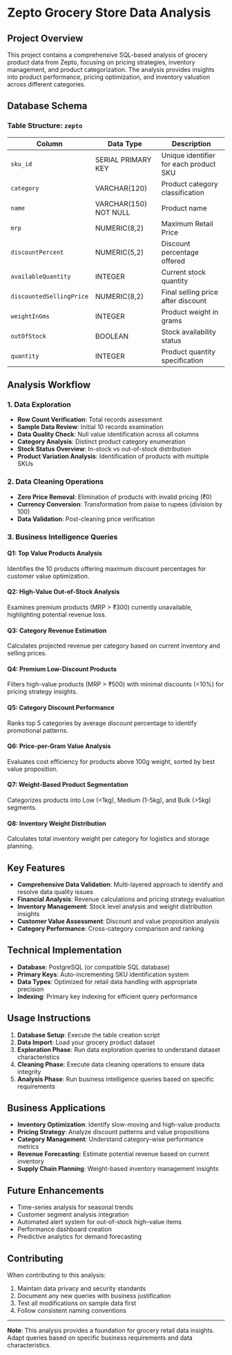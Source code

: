 # Zepto Grocery Store Data Analysis

## Project Overview

This project contains a comprehensive SQL-based analysis of grocery product data from Zepto, focusing on pricing strategies, inventory management, and product categorization. The analysis provides insights into product performance, pricing optimization, and inventory valuation across different categories.

## Database Schema

### Table Structure: `zepto`

| Column | Data Type | Description |
|--------|-----------|-------------|
| `sku_id` | SERIAL PRIMARY KEY | Unique identifier for each product SKU |
| `category` | VARCHAR(120) | Product category classification |
| `name` | VARCHAR(150) NOT NULL | Product name |
| `mrp` | NUMERIC(8,2) | Maximum Retail Price |
| `discountPercent` | NUMERIC(5,2) | Discount percentage offered |
| `availableQuantity` | INTEGER | Current stock quantity |
| `discountedSellingPrice` | NUMERIC(8,2) | Final selling price after discount |
| `weightInGms` | INTEGER | Product weight in grams |
| `outOfStock` | BOOLEAN | Stock availability status |
| `quantity` | INTEGER | Product quantity specification |

## Analysis Workflow

### 1. Data Exploration
- **Row Count Verification**: Total records assessment
- **Sample Data Review**: Initial 10 records examination
- **Data Quality Check**: Null value identification across all columns
- **Category Analysis**: Distinct product category enumeration
- **Stock Status Overview**: In-stock vs out-of-stock distribution
- **Product Variation Analysis**: Identification of products with multiple SKUs

### 2. Data Cleaning Operations
- **Zero Price Removal**: Elimination of products with invalid pricing (₹0)
- **Currency Conversion**: Transformation from paise to rupees (division by 100)
- **Data Validation**: Post-cleaning price verification

### 3. Business Intelligence Queries

#### Q1: Top Value Products Analysis
Identifies the 10 products offering maximum discount percentages for customer value optimization.

#### Q2: High-Value Out-of-Stock Analysis
Examines premium products (MRP > ₹300) currently unavailable, highlighting potential revenue loss.

#### Q3: Category Revenue Estimation
Calculates projected revenue per category based on current inventory and selling prices.

#### Q4: Premium Low-Discount Products
Filters high-value products (MRP > ₹500) with minimal discounts (<10%) for pricing strategy insights.

#### Q5: Category Discount Performance
Ranks top 5 categories by average discount percentage to identify promotional patterns.

#### Q6: Price-per-Gram Value Analysis
Evaluates cost efficiency for products above 100g weight, sorted by best value proposition.

#### Q7: Weight-Based Product Segmentation
Categorizes products into Low (<1kg), Medium (1-5kg), and Bulk (>5kg) segments.

#### Q8: Inventory Weight Distribution
Calculates total inventory weight per category for logistics and storage planning.

## Key Features

- **Comprehensive Data Validation**: Multi-layered approach to identify and resolve data quality issues
- **Financial Analysis**: Revenue calculations and pricing strategy evaluation
- **Inventory Management**: Stock level analysis and weight distribution insights
- **Customer Value Assessment**: Discount and value proposition analysis
- **Category Performance**: Cross-category comparison and ranking

## Technical Implementation

- **Database**: PostgreSQL (or compatible SQL database)
- **Primary Keys**: Auto-incrementing SKU identification system
- **Data Types**: Optimized for retail data handling with appropriate precision
- **Indexing**: Primary key indexing for efficient query performance

## Usage Instructions

1. **Database Setup**: Execute the table creation script
2. **Data Import**: Load your grocery product dataset
3. **Exploration Phase**: Run data exploration queries to understand dataset characteristics
4. **Cleaning Phase**: Execute data cleaning operations to ensure data integrity
5. **Analysis Phase**: Run business intelligence queries based on specific requirements

## Business Applications

- **Inventory Optimization**: Identify slow-moving and high-value products
- **Pricing Strategy**: Analyze discount patterns and value propositions
- **Category Management**: Understand category-wise performance metrics
- **Revenue Forecasting**: Estimate potential revenue based on current inventory
- **Supply Chain Planning**: Weight-based inventory management insights

## Future Enhancements

- Time-series analysis for seasonal trends
- Customer segment analysis integration
- Automated alert system for out-of-stock high-value items
- Performance dashboard creation
- Predictive analytics for demand forecasting

## Contributing

When contributing to this analysis:
1. Maintain data privacy and security standards
2. Document any new queries with business justification
3. Test all modifications on sample data first
4. Follow consistent naming conventions


---

**Note**: This analysis provides a foundation for grocery retail data insights. Adapt queries based on specific business requirements and data characteristics.
